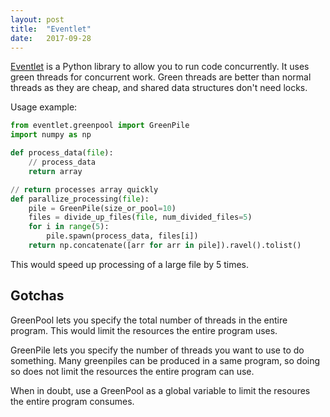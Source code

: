 ```yaml
---
layout: post
title:  "Eventlet"
date:   2017-09-28
---
```


[Eventlet](http://eventlet.net/) is a Python library to allow you to run code concurrently.
It uses green threads for concurrent work.
Green threads are better than normal threads as they are cheap,
and shared data structures don't need locks.

Usage example:
```py
from eventlet.greenpool import GreenPile
import numpy as np

def process_data(file):
	// process_data
	return array

// return processes array quickly
def parallize_processing(file):
	pile = GreenPile(size_or_pool=10)
	files = divide_up_files(file, num_divided_files=5)
	for i in range(5):
		pile.spawn(process_data, files[i])
	return np.concatenate([arr for arr in pile]).ravel().tolist()
``` 

This would speed up processing of a large file by 5 times.

## Gotchas

GreenPool lets you specify the total number of threads in the entire program.
This would limit the resources the entire program uses.

GreenPile lets you specify the number of threads you want to use to do something.
Many greenpiles can be produced in a same program,
so doing so does not limit the resources the entire program can use.

When in doubt, use a GreenPool as a global variable 
to limit the resoures the entire program consumes.

